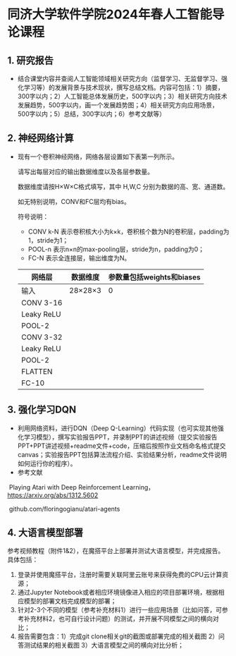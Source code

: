 <h1>同济大学软件学院2024年春人工智能导论课程</h1>



## 1. 研究报告

+ 结合课堂内容并查阅人工智能领域相关研究方向（监督学习、无监督学习、强化学习等）的发展背景与技术现状，撰写总结文档。内容可包括：1）摘要，300字以内；2）人工智能总体发展历史，500字以内；3）相关研究方向技术发展趋势，500字以内，画一个发展趋势图；4）相关研究方向应用场景，500字以内；5）总结，300字以内；6）参考文献等）

## 2. 神经网络计算

+ 现有一个卷积神经网络，网络各层设置如下表第一列所示。

  请写出每层对应的输出数据维度以及各层参数量。

  数据维度请按H×W×C格式填写，其中 H,W,C 分别为数据的高、宽、通道数。

  如无特别说明，CONV和FC层均有bias。

  符号说明：

  - CONV k-N 表示卷积核大小为k×k，卷积核个数为N的卷积层，padding为1，stride为1；
  - POOL-n 表示n×n的max-pooling层，stride为n，padding为0；
  - FC-N 表示全连接层，输出维度为N。

  | 网络层     | 数据维度 | 参数量包括weights和biases |
  | ---------- | -------- | ------------------------- |
  | 输入       | 28×28×3  | 0                         |
  | CONV 3-16  |          |                           |
  | Leaky ReLU |          |                           |
  | POOL-2     |          |                           |
  | CONV 3-32  |          |                           |
  | Leaky ReLU |          |                           |
  | POOL-2     |          |                           |
  | FLATTEN    |          |                           |
  | FC-10      |          |                           |

## 3. 强化学习DQN

+ 利用网络资料，进行DQN（Deep Q-Learning）代码实现（也可实现其他强化学习模型），撰写实验报告PPT，并录制PPT的讲述视频（提交实验报告PPT+PPT讲述视频+readme文件+code，压缩后按照作业文档命名格式提交canvas；实验报告PPT包括算法流程介绍、实验结果分析，readme文件说明如何运行你的程序）。
+ 参考文献

​	Playing Atari with Deep Reinforcement Learning，https://arxiv.org/abs/1312.5602

​	github.com/floringogianu/atari-agents

## 4. 大语言模型部署

参考视频教程（附件1&2），在魔搭平台上部署并测试大语言模型，并完成报告。具体包括：

1. 登录并使用魔搭平台，注册时需要关联阿里云账号来获得免费的CPU云计算资源；
2. 通过Jupyter Notebook或者相应环境镜像进入相应的项目部署环境，根据相应模型的部署文档完成模型的部署；
3. 针对2-3个不同的模型（参考补充材料1）进行一些应用场景（比如问答，可参考补充材料2，也可自行设计问题）的测试，并开展不同模型之间的横向对比；
4. 报告需要包含：1）完成git clone相关git的截图或部署完成的相关截图 2）问答测试结果的相关截图 3）大语言模型之间的横向对比分析；
